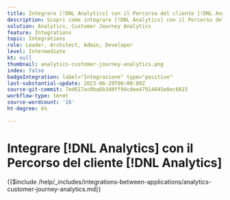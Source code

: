 ```yaml
---
title: Integrare [!DNL Analytics] con il Percorso del cliente [!DNL Analytics]
description: Scopri come integrare [!DNL Analytics] con il Percorso del cliente [!DNL Analytics].
solution: Analytics, Customer Journey Analytics
feature: Integrations
topic: Integrations
role: Leader, Architect, Admin, Developer
level: Intermediate
kt: null
thumbnail: analytics-customer-journey-analytics.png
index: false
badgeIntegration: label="Integrazione" type="positive"
last-substantial-update: 2023-06-29T00:00:00Z
source-git-commit: 7ed617ac0ba6b340ff94cdee47914645e0ec6615
workflow-type: tm+mt
source-wordcount: '16'
ht-degree: 6%

---
```



# Integrare [!DNL Analytics] con il Percorso del cliente [!DNL Analytics]

{{$include /help/_includes/integrations-between-applications/analytics-customer-journey-analytics.md}}
